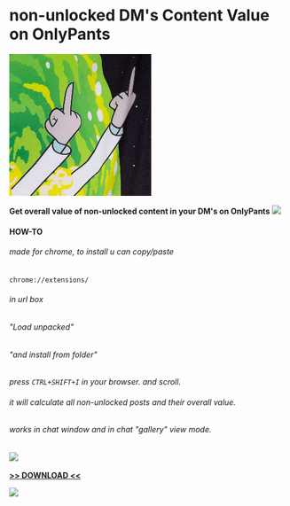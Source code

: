 # non-unlocked DM's Content Value on OnlyPants

![](https://github.com/leeeakyleaks/profitPants/blob/main/256x256.png)

**Get overall value of non-unlocked content in your DM's on OnlyPants** [![](https://img.shields.io/badge/-chrome-green)](https://img.shields.io/badge/-chrome-green)

#### HOW-TO

###### made for chrome, to install u can copy/paste
`chrome://extensions/`

###### in url box
###### "Load unpacked"
###### "and install from folder"

*press `CTRL+SHIFT+I` in your browser.*
*and scroll.*

###### it will calculate all non-unlocked posts and their overall value. 
###### works in chat window and in chat "gallery" view mode.

![](https://github.com/leeeakyleaks/profitPants/releases/download/profitPants/preview.gif)

**[>> DOWNLOAD <<](https://github.com/leeeakyleaks/profitPants/releases/tag/profitPants/ "DOWNLOAD")**

[![](https://img.shields.io/badge/-made%20with%20%3C3-green)](https://img.shields.io/badge/-made%20with%20%3C3-green)

